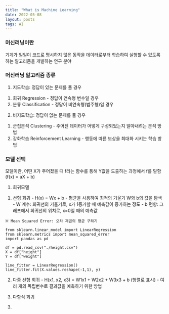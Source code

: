 ```yaml
---
title: "What is Machine Learning"
date: 2022-05-08
layout: posts
tags: AI
---
```


### 머신러닝이란
기계가 일일이 코드로 명시하지 않은 동작을 데이터로부터 학습하여 실행할 수 있도록 하는 알고리즘을 개발하는 연구 분야


### 머신러닝 알고리즘 종류
1. 지도학습: 정답이 있는 문제를 풀 경우
  1) 회귀 Regression
    - 정답이 연속형 변수일 경우
  2) 분류 Classification
    - 정답이 비연속형(범주형)일 경우

2. 비지도학습: 정답이 없는 문제를 풀 경우
  1) 군집분석 Clustering
    - 주어진 데이터가 어떻게 구성되었는지 알아내려는 분석 방법
  2) 강화학습 Reinforcement Learning
    - 행동에 따른 보상을 최대화 시키는 학습 방법


### 모델 선택
모델이란, 어떤 X가 주어졌을 때 f라는 함수를 통해 Y값을 도출하는 과정에서 f를 말함 (f(x) = aX + b)

1. 회귀모델
  1) 선형 회귀
    - H(x) = Wx + b
    - 평균을 사용하여 최적의 기울기 W와 b의 값을 탐색
    - W 계수: 회귀선의 기울기로, x가 1증가할 때 예측값이 증가하는 정도
    - b 편향: 그래프에서 회귀선의 위치로, x=0일 때의 예측값
    
    ※ Mean Squared Error: 오차 제곱의 평균 구하기
    
    from sklearn.linear_model import LinearRegression
    from sklearn.metrics import mean_squared_error
    import pandas as pd
    
    df = pd.read_csv("./height.csv")
    X = df["height"]
    Y = df["weight"]
    
    line_fitter = LinearRegression()
    line_fitter.fit(X.values.reshape(-1,1), y)
    
  2) 다중 선형 회귀
    - H(x1, x2, x3) = W1x1 + W2x2 + W3x3 + b (행렬로 표시)
    - 여러 개의 독립변수로 결과값을 예측하기 위한 방법

  3) 다항식 회귀

3. 
